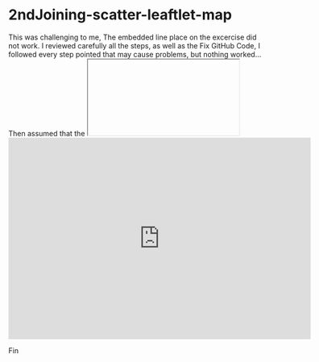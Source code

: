 # 2ndJoining-scatter-leaftlet-map
This was challenging to me, The embedded line place on the excercise did not work.
I reviewed carefully all the steps, as well as the Fix GitHub Code, I followed every step pointed that may cause problems, but nothing worked...
Then assumed that the <iframe> syntax was wrong, and I remembered that all the others embbeded files were generated by google or other tools, so I went to internet and found http://www.iframe-generator.com/.  I placed my URL and finally it generated an embedded proper syntax, that i was able to copy paste and make it run!.

My Link:  https://mauricioarriaga.github.io/2ndJoining-scatter-leaftlet-map/;


<iframe src="https://mauricioarriaga.github.io/highcharts-scatter-csv/" style="border:0px #ffffff none;" name="myiFrame" scrolling="no" frameborder="1" marginheight="0px" marginwidth="0px" height="400px" width="600px" allowfullscreen></iframe>

<iframe src="https://mauricioarriaga.github.io/leaflet-map-simple/" style="border:0px #ffffff none;" name="myiFrame" scrolling="no" frameborder="1" marginheight="0px" marginwidth="0px" height="400px" width="600px" allowfullscreen></iframe>

Fin
